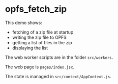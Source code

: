 # opfs_fetch_zip

This demo shows:

- fetching of a zip file at startup
- writing the zip file to OPFS
- getting a list of files in the zip
- displaying the list

The web worker scripts are in the folder `src/workers`.

The web page is `pages/index.jsx`.

The state is managed in `src/context/AppContext.js`.
